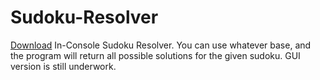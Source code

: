 # Sudoku-Resolver
[Download](https://github.com/Giovannirmn/Sudoku-Resolver/releases/tag/Released)
In-Console Sudoku Resolver.
You can use whatever base, and the program will return all possible solutions for the given sudoku.
GUI version is still underwork.
